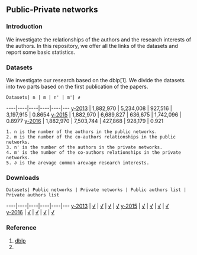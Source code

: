 ## Public-Private networks ##

### Introduction ###

We investigate the relationships of the authors and the research interests of the authors. In this repository, we offer all the links of the datasets and report some basic statistics. 

### Datasets ###

We investigate our research based on the dblp[1]. We divide the datasets into two parts based on the first publication of the papers. 

	Datasets| n | m | n' | m'| ∂ 
  ----|----|----|----|----|---
	[y-2013]() | 1,882,970 | 5,234,008 | 927,516 | 3,197,915 | 0.8654
	[y-2015]() | 1,882,970 | 6,689,827 | 636,675 | 1,742,096 | 0.8977
	[y-2016]() | 1,882,970 | 7,503,744 | 427,868 |  928,179  | 0.921
	
	1. n is the number of the authors in the public networks.
	2. m is the number of the co-authors relationships in the public networks.
	3. n' is the number of the authors in the private networks.
	4. m' is the number of the co-authors relationships in the private networks.
	5. ∂ is the arevage common arevage research interests. 

### Downloads ###
	Datasets| Public networks | Private networks | Public authors list | Private authors list 
  ----|----|----|----|----|---
[y-2013]() | [√](https://drive.google.com/file/d/1JvZeZnM7-oUsRtC2WyskOWLaHOjtTvoz/view?usp=sharing) | [√](https://drive.google.com/file/d/1EyQzjfyC5qUd1Hs1JyWGOIQOxru4whxa/view?usp=sharing) | [√](https://drive.google.com/file/d/1biPxG2xAvXrESVHru_Mu5LazWRB4zmZ9/view?usp=sharing) | [√](https://drive.google.com/file/d/1VgYL_KRdbw9oE5U6VntVp4Ws9sFhdrxF/view?usp=sharing) 
[y-2015]() | [√]() | [√]() | [√]() | [√]()  
[y-2016]() | [√]() | [√]() | [√]() | [√]()  

### Reference ###

1. [dblp](http://dblp.uni-trier.de)
2. 